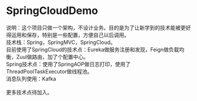 # SpringCloudDemo
说明：这个项目只做一个架构，不设计业务。目的是为了让新学到的技术能被更好得运用和保存，特别是一些配置，方便自己以后调用。<br>
技术栈：Spring，SpringMVC，SpringCloud。<br>
目前使用了SpringCloud的技术点：Eureka做服务注册和发现，Feign做负载均衡，Zuul做路由，加了个配置中心。<br>
Spring技术点：使用了SpringAOP做日志打印，使用了ThreadPoolTaskExecutor做线程池。<br>
消息队列使用：Kafka<br>
<br>
更多技术点待加入。

